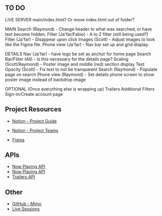 ## TO DO

LIVE SERVER
main/index.html? Or move index.html out of folder?

MAIN
Search (Raymond) - Change header to what was searched, or have text become hidden.
Filter (Ja'far/Fabio) - A to Z filter (still being used?)
Filter (Ja'far) - Disappear upon click
Images (Scott) - Adjust images to look like the Figma file.
Phone view (Ja'far) - Nav bar set up and grid display.

DETAILS
Nav (Ja'far) - have logo be set as anchor for home page
Search Bar/Filter (All) - Is this necessary for the details page?
Scaling (Scott/Raymond) - Poster image and middle (red) section display
Text Opacity (Scott) - Fix text to not be transparent
Search (Raymond) - Populate page on search
Phone view (Raymond) - Set details phone screen to show poster image instead of backdrop image

OPTIONAL (Once everything else is wrapping up)
Trailers
Additional Filters
Sign-in/Create account page



## Project Resources
- [Notion - Project Guide](https://mimodocs.notion.site/Unit-4-Team-Project-Guide-57e4db17c23040dba84fa8204577fb9b)
- [Notion - Project Teams](https://www.notion.so/mimodocs/PROJECT-TEAMS-8f7f767b012a404d83e579992395e5ec)

- [Figma](https://www.figma.com/file/IIjHt4ZqCwkUL1nFGmUr29/Untitled?node-id=11%3A7&t=S1qWAVGzgGZZCK1r-0)

## APIs
- [Now Playing API](https://www.themoviedb.org/movie/now-playing)
- [Now Playing API](https://api.themoviedb.org/3/movie/now_playing?api_key=477f5f5debaf48768ed55d725362b931)
- [Trailers API](https://www.traileraddict.com/trailerapi)

## Other
- [GitHub - Mimo](https://github.com/mimo-bootcamp/cohort_25)
- [Live Sessions](https://mimodocs.notion.site/Live-session-recordings-cohort-25-577607ec69334db495aded0780a7f13c)